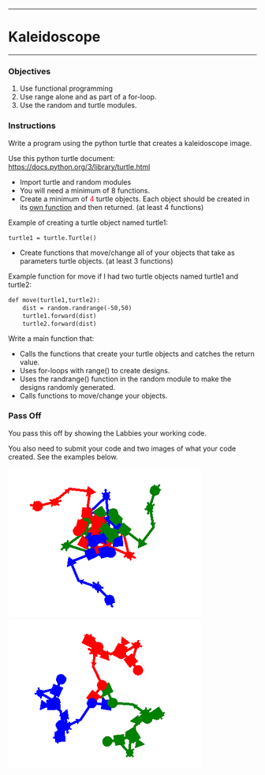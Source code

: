 ----------------------------------------------------------------------

# Kaleidoscope

----------------------------------------------------------------------

### Objectives

1. Use functional programming
2. Use range alone and as part of a for-loop.
3. Use the random and turtle modules.

### Instructions

Write a program using the python turtle that creates a kaleidoscope image.

Use this python turtle document: <https://docs.python.org/3/library/turtle.html>

- Import turtle and random modules
- You will need a minimum of 8 functions.
- Create a minimum of <span style="color:red">4</span> turtle objects. Each object should be created in its <u>own function</u> and then returned. (at least 4 functions)

Example of creating a turtle object named turtle1:

```
turtle1 = turtle.Turtle()
```

- Create functions that move/change all of your objects that take as parameters turtle objects. (at least 3 functions)

Example function for move if I had two turtle objects named turtle1 and turtle2:

```
def move(turtle1,turtle2):
    dist = random.randrange(-50,50)
    turtle1.forward(dist)
    turtle2.forward(dist)
```

Write a main function that:

- Calls the functions that create your turtle objects and catches the return value.
- Uses for-loops with range() to create designs.
- Uses the randrange() function in the random module to make the designs randomly generated.
- Calls functions to move/change your objects.

### Pass Off

You pass this off by showing the Labbies your working code.

You also need to submit your code and two images of what your code created. See the examples below.

![kaleidoscope1.png](kaleidoscope1.png)
![kaleidoscope2.png](kaleidoscope2.png)
